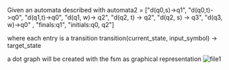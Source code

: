 Given an automata described with 
automata2 = ["d(q0,s)->q1", "d(q0,t)->q0", "d(q1,t)->q0", "d(q1, w)-> q2", "d(q2, t) -> q2", "d(q2, s) -> q3", "d(q3, w)->q0" , "finals:q1", "initials:q0, q2"]

where each entry is a transition 
transition(current_state, input_symbol) -> target_state

a dot graph will be created with the fsm as graphical representation
![file1](https://github.com/user-attachments/assets/856a21b0-8f99-44b1-b7d6-39212720fc0a)

